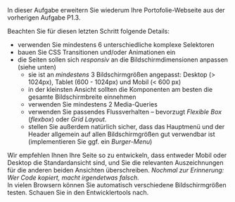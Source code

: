<!-- Praktukumsaufgabe 1.4 -->

In dieser Aufgabe erweitern Sie wiederum Ihre Portofolie-Webseite aus der vorherigen Aufgabe P1.3.

Beachten Sie für diesen letzten Schritt folgende Details:
- verwenden Sie mindestens 6 unterschiedliche komplexe Selektoren
- bauen Sie CSS Transitionen und/oder Animationen ein
- die Seiten sollen sich *responsiv* an die Bildschirmdimensionen anpassen (siehe unten)
  - sie ist an *mindestens* 3 Bildschirmgrößen angepasst: Desktop (> 1024px), Tablet (600 - 1024px) und Mobil (< 600 px)
  - in der kleinsten Ansicht sollten die Komponenten am besten die gesamte Bildschirmbreite einnehmen
  - verwenden Sie mindestens 2 Media-Queries
  - verwenden Sie passendes Flussverhalten – bevorzugt *Flexible Box* (*flexbox*) oder *Grid Layout*.
  - stellen Sie außerdem natürlich sicher, dass das Hauptmenü und der Header allgemein auf allen Bildschirmgrößen gut verwendbar ist (implementieren Sie ggf. ein *Burger-Menu*)

Wir empfehlen Ihnen Ihre Seite so zu entwickeln, dass entweder Mobil oder Desktop die Standardansicht sind, und Sie die relevanten Auszeichnungen für die anderen beiden Ansichten überschreiben. _Nochmal zur Erinnerung: Wer Code kopiert, macht irgendetwas falsch._  
In vielen Browsern können Sie automatisch verschiedene Bildschirmgrößen testen. Schauen Sie in den Entwicklertools nach.
